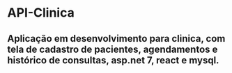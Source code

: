 # API-Clinica
Aplicação em desenvolvimento para clinica, com tela de cadastro de pacientes, agendamentos e histórico de consultas, asp.net 7, react e mysql.
--------------------------

